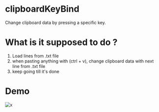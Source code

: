 # clipboardKeyBind
Change clipboard data by pressing a specific key.




# What is it supposed to do ?
1) Load lines from .txt file
2) when pasting anything with (ctrl + v), change clipboard data with next line from .txt file
3) keep going till it's done


# Demo 
![x](https://imgur.com/96geRpO.jpg)








